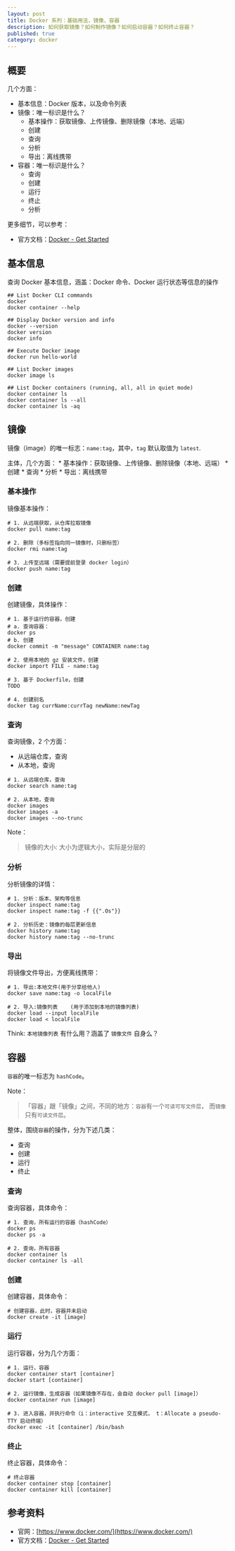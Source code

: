 ```yaml
---
layout: post
title: Docker 系列：基础用法，镜像、容器
description: 如何获取镜像？如何制作镜像？如何启动容器？如何终止容器？
published: true
category: docker
---
```


## 概要

几个方面：

* 基本信息：Docker 版本，以及命令列表
* 镜像：唯一标识是什么？
	* 基本操作：获取镜像、上传镜像、删除镜像（本地、远端）
	* 创建
	* 查询
	* 分析
	* 导出：离线携带
* 容器：唯一标识是什么？
	* 查询
	* 创建
	* 运行
	* 终止
	* 分析

更多细节，可以参考：

* 官方文档：[Docker - Get Started](https://docs.docker.com/get-started/)

## 基本信息

查询 Docker 基本信息，涵盖：Docker 命令、Docker 运行状态等信息的操作

```
## List Docker CLI commands
docker
docker container --help

## Display Docker version and info
docker --version
docker version
docker info

## Execute Docker image
docker run hello-world

## List Docker images
docker image ls

## List Docker containers (running, all, all in quiet mode)
docker container ls
docker container ls --all
docker container ls -aq
```

## 镜像

镜像（image）的唯一标志：`name:tag`，其中，`tag` 默认取值为 `latest`.

主体，几个方面：
	* 基本操作：获取镜像、上传镜像、删除镜像（本地、远端）
	* 创建
	* 查询
	* 分析
	* 导出：离线携带

### 基本操作

镜像基本操作：

```
# 1. 从远端获取，从仓库拉取镜像
docker pull name:tag

# 2. 删除（多标签指向同一镜像时，只删标签）
docker rmi name:tag

# 3. 上传至远端（需要提前登录 docker login）
docker push name:tag
```


### 创建

创建镜像，具体操作：

```
# 1. 基于运行的容器，创建
# a. 查询容器：
docker ps
# b. 创建 
docker commit -m "message" CONTAINER name:tag

# 2. 使用本地的 gz 安装文件，创建
docker import FILE - name:tag

# 3. 基于 Dockerfile，创建
TODO

# 4. 创建别名
docker tag currName:currTag newName:newTag
```


### 查询

查询镜像，2 个方面：

* 从远端仓库，查询
* 从本地，查询

```
# 1. 从远端仓库，查询
docker search name:tag

# 2. 从本地，查询
docker images
docker images -a
docker images --no-trunc
```

Note：

> 镜像的大小: 大小为逻辑大小，实际是分层的


### 分析

分析镜像的详情：

```
# 1. 分析：版本、架构等信息
docker inspect name:tag
docker inspect name:tag -f {{".Os"}}

# 2. 分析历史：镜像的每层更新信息
docker history name:tag
docker history name:tag --no-trunc
```

### 导出

将镜像文件导出，方便离线携带：

```
# 1. 导出:本地文件(用于分享给他人)
docker save name:tag -o localFile

# 2. 导入:镜像列表	(用于添加到本地的镜像列表)
docker load --input localFile
docker load < localFile
```

Think: `本地镜像列表` 有什么用？涵盖了 `镜像文件` 自身么？


## 容器

`容器`的唯一标志为 `hashCode`。

Note：

> 「容器」跟「镜像」之间，不同的地方：`容器`有一个`可读可写文件层`， 而`镜像`只有`可读文件层`。

整体，围绕`容器`的操作，分为下述几类：

* 查询
* 创建
* 运行
* 终止

### 查询

查询容器，具体命令：

```
# 1. 查询，所有运行的容器（hashCode）
docker ps
docker ps -a

# 2. 查询，所有容器
docker container ls
docker container ls -all
```

### 创建

创建容器，具体命令：

```
# 创建容器，此时，容器并未启动
docker create -it [image]
```


### 运行

运行容器，分为几个方面：

```
# 1. 运行，容器
docker container start [container]
docker start [container]

# 2. 运行镜像，生成容器（如果镜像不存在，会自动 docker pull [image]）
docker container run [image]

# 3. 进入容器，并执行命令（i：interactive 交互模式， t：Allocate a pseudo-TTY 启动终端）
docker exec -it [container] /bin/bash
```

### 终止

终止容器，具体命令：

```
# 终止容器
docker container stop [container]
docker container kill [container]
```


## 参考资料

* 官网：[https://www.docker.com/](https://www.docker.com/)
* 官方文档：[Docker - Get Started](https://docs.docker.com/get-started/)








[NingG]:    http://ningg.github.com  "NingG"
